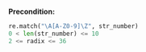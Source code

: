 **Precondition:**
```python
re.match("\A[A-Z0-9]\Z", str_number)
0 < len(str_number) <= 10
2 <= radix <= 36
```